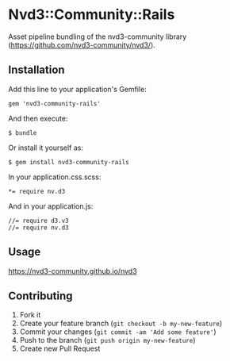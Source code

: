 # Nvd3::Community::Rails

Asset pipeline bundling of the nvd3-community library (https://github.com/nvd3-community/nvd3/).

## Installation

Add this line to your application's Gemfile:

    gem 'nvd3-community-rails'

And then execute:

    $ bundle

Or install it yourself as:

    $ gem install nvd3-community-rails

In your application.css.scss:

    *= require nv.d3

And in your application.js:

    //= require d3.v3
    //= require nv.d3

## Usage

https://nvd3-community.github.io/nvd3

## Contributing

1. Fork it
2. Create your feature branch (`git checkout -b my-new-feature`)
3. Commit your changes (`git commit -am 'Add some feature'`)
4. Push to the branch (`git push origin my-new-feature`)
5. Create new Pull Request
